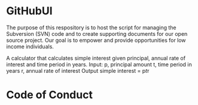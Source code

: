 # GitHubUI

The purpose of this respository is to host the script for managing the Subversion (SVN) code and to create supporting documents for our open source project. Our goal is to empower and provide opportunities for low income individuals.

A calculator that calculates simple interest given principal, annual rate of interest and time period in years.
Input:
   p, principal amount
   t, time period in years
   r, annual rate of interest
Output
   simple interest = p*t*r

# Code of Conduct
